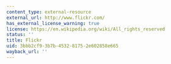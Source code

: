 ```yaml
---
content_type: external-resource
external_url: http://www.flickr.com/
has_external_license_warning: true
license: https://en.wikipedia.org/wiki/All_rights_reserved
status: ''
title: Flickr
uid: 3bbb2cf9-3b7b-4532-8175-2e602858e665
wayback_url: ''
---
```

